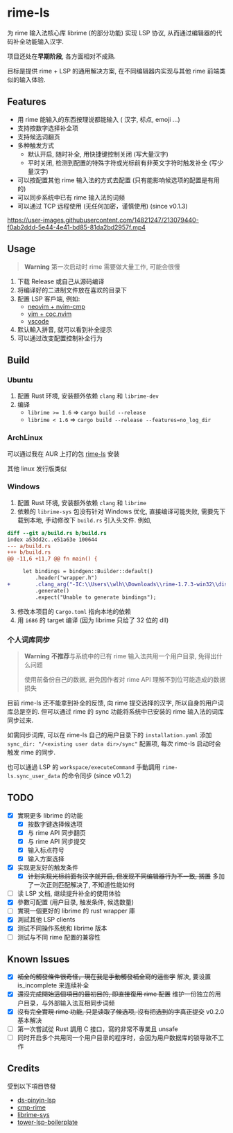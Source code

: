 # rime-ls

为 rime 输入法核心库 librime (的部分功能) 实现 LSP 协议, 从而通过编辑器的代码补全功能输入汉字.

项目还处在**早期阶段**, 各方面相对不成熟.

目标是提供 rime + LSP 的通用解决方案, 在不同编辑器内实现与其他 rime 前端类似的输入体验.

## Features

- 用 rime 能输入的东西按理说都能输入 ( 汉字, 标点, emoji ...)
- 支持按数字选择补全项
- 支持候选词翻页
- 多种触发方式
    - 默认开启, 随时补全, 用快捷键控制关闭 (写大量汉字)
    - 平时关闭, 检测到配置的特殊字符或光标前有非英文字符时触发补全 (写少量汉字)
- 可以按配置其他 rime 输入法的方式去配置 (只有能影响候选项的配置是有用的)
- 可以同步系统中已有 rime 输入法的词频
- 可以通过 TCP 远程使用 (无任何加密，谨慎使用) (since v0.1.3)

https://user-images.githubusercontent.com/14821247/213079440-f0ab2ddd-5e44-4e41-bd85-81da2bd2957f.mp4

## Usage

> **Warning**
> 第一次启动时 rime 需要做大量工作, 可能会很慢

1. 下载 Release 或自己从源码编译
1. 将编译好的二进制文件放在喜欢的目录下
2. 配置 LSP 客戶端, 例如:
    - [neovim + nvim-cmp](doc/nvim.md)
    - [vim + coc.nvim](doc/vim.md)
    - [vscode](doc/vscode.md)
3. 默认輸入拼音, 就可以看到补全提示
4. 可以通过改变配置控制补全行为

## Build

### Ubuntu

1. 配置 Rust 环境, 安装额外依赖 `clang` 和 `librime-dev`
2. 编译
    - `librime >= 1.6` => `cargo build --release`
    - `librime < 1.6` => `cargo build --release --features=no_log_dir`

### ArchLinux

可以通过我在 AUR 上打的包 [rime-ls](https://aur.archlinux.org/packages/rime-ls) 安装

其他 linux 发行版类似

### Windows

1. 配置 Rust 环境, 安装额外依赖 `clang` 和 `librime`
2. 依赖的 `librime-sys` 包没有针对 Windows 优化, 直接编译可能失败, 需要先下载到本地,
手动修改下 `build.rs` 引入头文件. 例如,
```diff
diff --git a/build.rs b/build.rs
index a53dd2c..e51a63e 100644
--- a/build.rs
+++ b/build.rs
@@ -11,6 +11,7 @@ fn main() {

     let bindings = bindgen::Builder::default()
         .header("wrapper.h")
+        .clang_arg("-IC:\\Users\\wlh\\Downloads\\rime-1.7.3-win32\\dist\\include")
         .generate()
         .expect("Unable to generate bindings");
```
3. 修改本项目的 `Cargo.toml` 指向本地的依赖
4. 用 `i686` 的 target 编译 (因为 librime 只给了 32 位的 dll)

### 个人词库同步

> **Warning**
> **不推荐**与系统中的已有 rime 输入法共用一个用户目录, 免得出什么问题
>
> 使用前备份自己的数据, 避免因作者对 rime API 理解不到位可能造成的数据损失

目前 rime-ls 还不能拿到补全的反馈, 向 rime 提交选择的汉字, 所以自身的用户词库总是空的.
但可以通过 rime 的 sync 功能将系统中已安装的 rime 输入法的词库同步过来.

如需同步词库, 可以在 rime-ls 自己的用户目录下的 `installation.yaml`
添加`sync_dir: "/<existing user data dir>/sync"` 配置项,
每次 rime-ls 启动时会触发 rime 的同步.

也可以通過 LSP 的 `workspace/executeCommand` 手動調用 `rime-ls.sync_user_data` 的命令同步 (since v0.1.2)

## TODO

- [x] 實現更多 librime 的功能
    - [x] 按数字键选择候选项
    - [x] 与 rime API 同步翻页
    - [x] 与 rime API 同步提交
    - [x] 输入标点符号
    - [x] 输入方案选择
- [x] 实现更友好的触发条件
    - [x] ~~计划实现光标前面有汉字就开启, 但发现不同编辑器行为不一致, 搁置~~ 多加了一次正则匹配解决了, 不知道性能如何
- [ ] 读 LSP 文档, 继续提升补全的使用体验
- [x] 參數可配置 (用户目录, 触发条件, 候选数量)
- [ ] 實現一個更好的 librime 的 rust wrapper 庫
- [x] 測試其他 LSP clients
- [x] 测试不同操作系统和 librime 版本
- [ ] 测试与不同 rime 配置的兼容性

## Known Issues

- [x] ~~補全的觸發條件很奇怪，現在我是手動觸發補全寫的這些字~~ 解决, 要设置 is_incomplete 来连续补全
- [x] ~~還沒完成開始這個項目的最初目的, 即直接復用 rime 配置~~ 维护一份独立的用户目录，与外部输入法互相同步词频
- [x] ~~沒有完全實現 rime 功能, 只是读取了候选项, 沒有把选到的字真正提交~~ v0.2.0 基本解决
- [ ] 第一次嘗試從 Rust 調用 C 接口，寫的非常不專業且 unsafe
- [ ] 同时开启多个共用同一个用户目录的程序时，会因为用户数据库的锁导致不工作

## Credits

受到以下項目啓發

- [ds-pinyin-lsp](https://github.com/iamcco/ds-pinyin-lsp)
- [cmp-rime](https://github.com/Ninlives/cmp-rime)
- [librime-sys](https://github.com/lotem/librime-sys)
- [tower-lsp-boilerplate](https://github.com/IWANABETHATGUY/tower-lsp-boilerplate)


